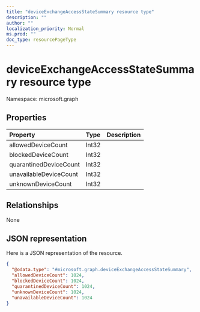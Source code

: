 ```yaml
---
title: "deviceExchangeAccessStateSummary resource type"
description: ""
author: ""
localization_priority: Normal
ms.prod: ""
doc_type: resourcePageType
---
```


# deviceExchangeAccessStateSummary resource type


Namespace: microsoft.graph



## Properties
|Property|Type|Description|
|:---|:---|:---|
|allowedDeviceCount|Int32||
|blockedDeviceCount|Int32||
|quarantinedDeviceCount|Int32||
|unavailableDeviceCount|Int32||
|unknownDeviceCount|Int32||

## Relationships
None

## JSON representation
Here is a JSON representation of the resource.
<!-- {
  "blockType": "resource",
  "@odata.type": "microsoft.graph.deviceExchangeAccessStateSummary"
}
-->
``` json
{
  "@odata.type": "#microsoft.graph.deviceExchangeAccessStateSummary",
  "allowedDeviceCount": 1024,
  "blockedDeviceCount": 1024,
  "quarantinedDeviceCount": 1024,
  "unknownDeviceCount": 1024,
  "unavailableDeviceCount": 1024
}
```

